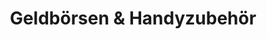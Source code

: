 ---
title: "Geldbörsen & Handyzubehör"
url: /stuttgart/geldboersen-und-handyzubehoer/
shop: Handy
---